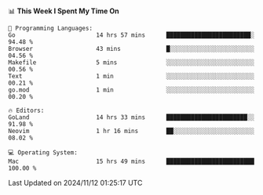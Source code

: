 <!--START_SECTION:waka-->
📊 **This Week I Spent My Time On** 

```text
💬 Programming Languages: 
Go                       14 hrs 57 mins      ████████████████████████░   94.48 % 
Browser                  43 mins             █░░░░░░░░░░░░░░░░░░░░░░░░   04.56 % 
Makefile                 5 mins              ░░░░░░░░░░░░░░░░░░░░░░░░░   00.56 % 
Text                     1 min               ░░░░░░░░░░░░░░░░░░░░░░░░░   00.21 % 
go.mod                   1 min               ░░░░░░░░░░░░░░░░░░░░░░░░░   00.20 % 

🔥 Editors: 
GoLand                   14 hrs 33 mins      ███████████████████████░░   91.98 % 
Neovim                   1 hr 16 mins        ██░░░░░░░░░░░░░░░░░░░░░░░   08.02 % 

💻 Operating System: 
Mac                      15 hrs 49 mins      █████████████████████████   100.00 % 
```


 Last Updated on 2024/11/12 01:25:17 UTC
<!--END_SECTION:waka-->
